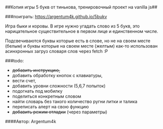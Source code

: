 ##Копия игры 5 букв от тинькова, тренировочный проект на vanilla js##

###поиграть: https://argentum4k.github.io/5bukv

Игра быки и коровы.
В игре нужно угадать слово из 5 букв, это нарицательное существительное в первом лице и единственном числе.

Подсвечиваются буквы которые есть в слове, но не на своем месте (белым) и буквы которые на своем месте (желтым)
как-то использован асинхронных загруз словаря слов через fetch :P

###todo:
  - ~~добавить инструкцию,~~
  - добавить обработку кнопок с клавиатуры,
  - вести счет,
  - добавить уровни сложности (5,6,7 попыток)
  - подогнать под мобилку
  - поделиться конкретным словом
  - найти словарь без такого количество ругни литки и талика
  - переписать алерт на свою функцию
  - ~~добавить режим отладки~~ (через параметры)

####Автор: Argentum4k
